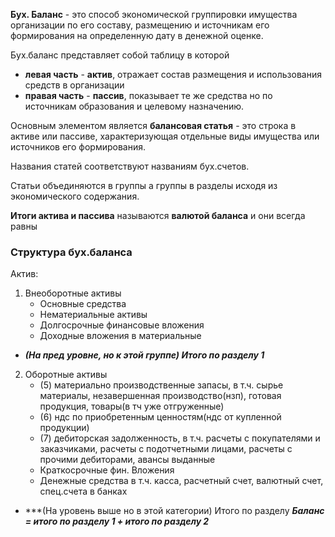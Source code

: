 **Бух. Баланс** - это способ экономической группировки имущества организации по его составу,  размещению и источникам его формирования на определенную дату в денежной оценке.

Бух.баланс представляет собой таблицу в которой
* **левая часть** - **актив**, отражает состав размещения и использования средств в   организации
* **правая часть** - **пассив**, показывает те же средства но по источникам образования и целевому назначению.

Основным элементом является **балансовая статья** - это строка в активе или пассиве, характеризующая отдельные виды имущества или источников его формирования.

Названия статей соответствуют названиям бух.счетов.

Статьи объединяются в группы а группы в разделы исходя из экономического содержания.

**Итоги актива и пассива** называются **валютой баланса** и они всегда равны

### Структура бух.баланса
Актив:
1. Внеоборотные активы
    * Основные средства
    * Нематериальные активы
    * Долгосрочные финансовые вложения
    * Доходные вложения в материальные 
* ***(На пред уровне, но к этой группе) Итого по разделу 1***
2. Оборотные активы
    * (5) материально производственные запасы, в т.ч. сырье материалы, незавершенная производство(нзп), готовая продукция, товары(в тч уже отгруженные)
    * (6) ндс по приобретенным ценностям(ндс от купленной продукции)
    * (7) дебиторская задолженность, в т.ч. расчеты с покупателями и заказчиками, расчеты с подотчетными лицами, расчеты с прочими дебиторами, авансы выданные
    * Краткосрочные фин. Вложения
    * Денежные средства в т.ч. касса, расчетный счет, валютный счет, спец.счета в банках
* ***(На уровень выше но в этой категории) Итого по разделу 
***Баланс = итого по разделу 1 + итого по разделу 2***
